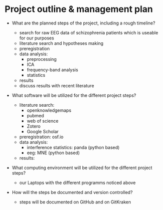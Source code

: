 # Project outline & management plan

* What are the planned steps of the project, including a rough timeline?
  * search for raw EEG data of schizophrenia patients which is useable for our purposes
  * literature search and hypotheses making
  * preregistration
  * data analysis:
    * preprocessing
    * ICA
    * frequency-band analysis
    * statistics
  * results
  * discuss results with recent literature

* What software will be utilized for the different project steps?
  * literature search: 
    * openknowledgemaps
    * pubmed
    * web of science
    * Zotero
    * Google Scholar
  * preregistration: osf.io
  * data analysis:
    * interference statistics: panda (python based)
    * eeg: MNE (python based)
  * results:

* What computing environment will be utilized for the different project steps?
  * our Laptops with the different programms noticed above 

* How will the steps be documented and version controlled?
  * steps will be documented on GitHub and on GitKraken
  
